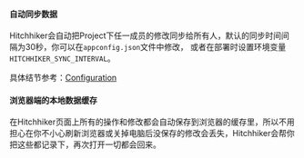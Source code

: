 #### 自动同步数据

Hitchhiker会自动把Project下任一成员的修改同步给所有人，默认的同步时间间隔为30秒，你可以在`appconfig.json`文件中修改， 或者在部署时设置环境变量 `HITCHHIKER_SYNC_INTERVAL`。

具体结节参考：[Configuration](installation/configuration.md)

#### 浏览器端的本地数据缓存

在Hitchhiker页面上所有的操作和修改都会自动保存到浏览器的缓存里，所以不用担心在你不小心刷新浏览器或关掉电脑后没保存的修改会丢失，Hitchhiker会帮你把这些都记录下，再次打开一切都会回来。
